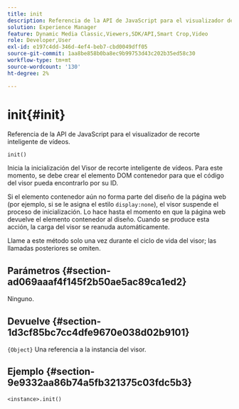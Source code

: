 ```yaml
---
title: init
description: Referencia de la API de JavaScript para el visualizador de recorte inteligente de vídeos.
solution: Experience Manager
feature: Dynamic Media Classic,Viewers,SDK/API,Smart Crop,Video
role: Developer,User
exl-id: e197c4dd-346d-4ef4-beb7-cbd0049dff05
source-git-commit: 1aa8be858b0ba8ec9b99753d43c202b35ed58c30
workflow-type: tm+mt
source-wordcount: '130'
ht-degree: 2%

---
```


# init{#init}

Referencia de la API de JavaScript para el visualizador de recorte inteligente de vídeos.

`init()`

Inicia la inicialización del Visor de recorte inteligente de vídeos. Para este momento, se debe crear el elemento DOM contenedor para que el código del visor pueda encontrarlo por su ID.

Si el elemento contenedor aún no forma parte del diseño de la página web (por ejemplo, si se le asigna el estilo `display:none`), el visor suspende el proceso de inicialización. Lo hace hasta el momento en que la página web devuelve el elemento contenedor al diseño. Cuando se produce esta acción, la carga del visor se reanuda automáticamente.

Llame a este método solo una vez durante el ciclo de vida del visor; las llamadas posteriores se omiten.

## Parámetros {#section-ad069aaaf4f145f2b50ae5ac89ca1ed2}

Ninguno.

## Devuelve {#section-1d3cf85bc7cc4dfe9670e038d02b9101}

`{Object}` Una referencia a la instancia del visor.

## Ejemplo {#section-9e9332aa86b74a5fb321375c03fdc5b3}

```
<instance>.init()
```
